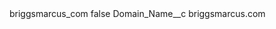 <?xml version="1.0" encoding="UTF-8"?>
<CustomMetadata xmlns="http://soap.sforce.com/2006/04/metadata" xmlns:xsi="http://www.w3.org/2001/XMLSchema-instance" xmlns:xsd="http://www.w3.org/2001/XMLSchema">
    <label>briggsmarcus_com</label>
    <protected>false</protected>
    <values>
        <field>Domain_Name__c</field>
        <value xsi:type="xsd:string">briggsmarcus.com</value>
    </values>
</CustomMetadata>
